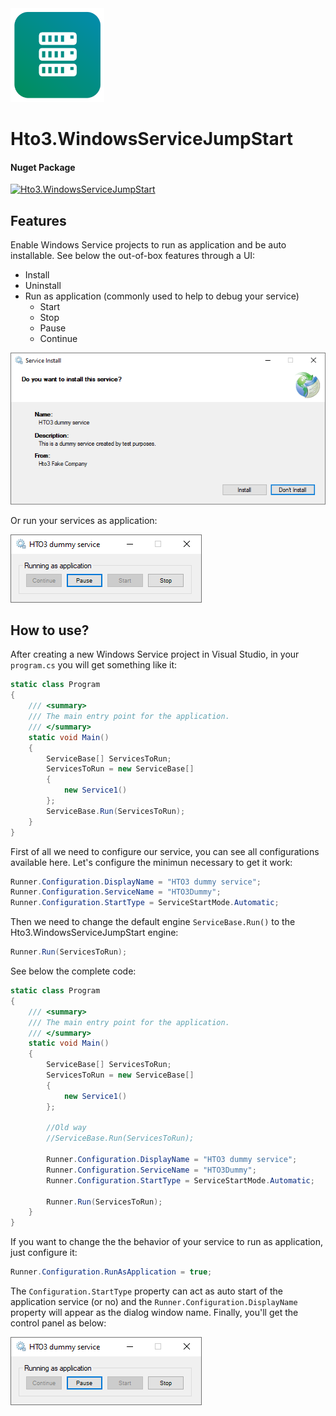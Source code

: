 ﻿<img alt="logo" width="150" height="150" src="nuget-logo.png">

Hto3.WindowsServiceJumpStart
========================================

#### Nuget Package
[![Hto3.WindowsServiceJumpStart](https://img.shields.io/nuget/v/Hto3.WindowsServiceJumpStart.svg)](https://www.nuget.org/packages/Hto3.WindowsServiceJumpStart/)

Features
--------
Enable Windows Service projects to run as application and be auto installable. See below the out-of-box features through a UI:
- Install
- Uninstall
- Run as application (commonly used to help to debug your service)
  - Start
  - Stop
  - Pause
  - Continue

<img alt="logo" src="picture.png"><br>

Or run your services as application:

<img alt="logo" src="picture2.png"><br>

How to use?
-----------
After creating a new Windows Service project in Visual Studio, in your `program.cs` you will get something like it:

```C#
static class Program
{
    /// <summary>
    /// The main entry point for the application.
    /// </summary>
    static void Main()
    {
        ServiceBase[] ServicesToRun;
        ServicesToRun = new ServiceBase[]
        {
            new Service1()
        };
        ServiceBase.Run(ServicesToRun);
    }
}
```

First of all we need to configure our service, you can see all configurations available here. Let's configure the minimun necessary to get it work:

```C#
Runner.Configuration.DisplayName = "HTO3 dummy service";
Runner.Configuration.ServiceName = "HTO3Dummy";
Runner.Configuration.StartType = ServiceStartMode.Automatic;
```

Then we need to change the default engine `ServiceBase.Run()` to the Hto3.WindowsServiceJumpStart engine:

```C#
Runner.Run(ServicesToRun);
```

See below the complete code:

```C#
static class Program
{
    /// <summary>
    /// The main entry point for the application.
    /// </summary>
    static void Main()
    {
        ServiceBase[] ServicesToRun;
        ServicesToRun = new ServiceBase[]
        {
            new Service1()
        };

        //Old way
        //ServiceBase.Run(ServicesToRun);

        Runner.Configuration.DisplayName = "HTO3 dummy service";
        Runner.Configuration.ServiceName = "HTO3Dummy";
        Runner.Configuration.StartType = ServiceStartMode.Automatic;

        Runner.Run(ServicesToRun);
    }
}
```

If you want to change the the behavior of your service to run as application, just configure it:
```C#
Runner.Configuration.RunAsApplication = true;
```

The `Configuration.StartType` property can act as auto start of the application service (or no) and the `Runner.Configuration.DisplayName` property will appear as the dialog window name. Finally, you'll get the control panel as below:

<img alt="logo" src="picture2.png">
